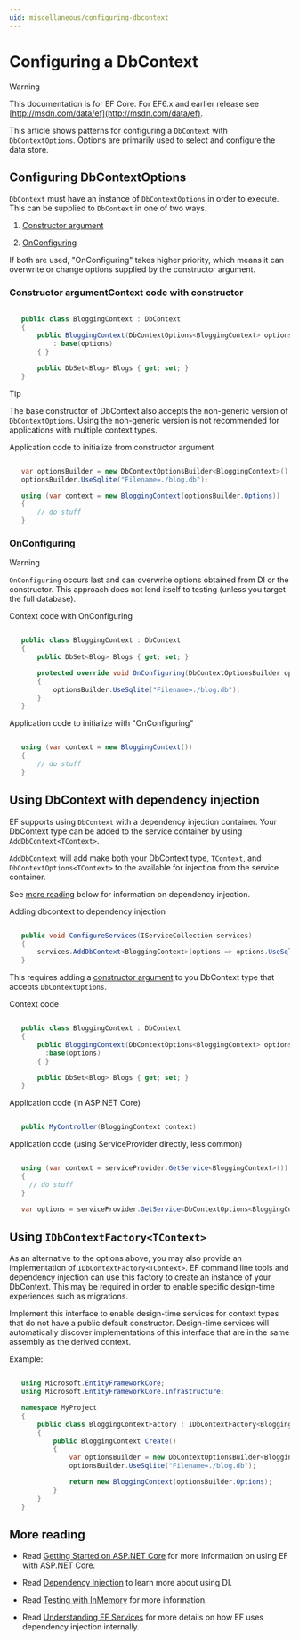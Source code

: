 ```yaml
---
uid: miscellaneous/configuring-dbcontext
---
```

# Configuring a DbContext

> [!WARNING]
> This documentation is for EF Core. For EF6.x and earlier release see [http://msdn.com/data/ef](http://msdn.com/data/ef).

This article shows patterns for configuring a `DbContext` with `DbContextOptions`. Options are primarily used to select and configure the data store.

## Configuring DbContextOptions

`DbContext` must have an instance of `DbContextOptions` in order to execute. This can be supplied to `DbContext` in one of two ways.

1. [Constructor argument](#constructor-argument)

2. [OnConfiguring](#onconfiguring)

If both are used, "OnConfiguring" takes higher priority, which means it can overwrite or change options supplied by the constructor argument.

### Constructor argumentContext code with constructor

<!-- literal_block"language": "csharp",rp", "xml:space": "preserve", "classes  "backrefs  "names  "dupnames  highlight_args}, "ids  "linenos": false -->

````csharp

   public class BloggingContext : DbContext
   {
       public BloggingContext(DbContextOptions<BloggingContext> options)
           : base(options)
       { }

       public DbSet<Blog> Blogs { get; set; }
   }
   ````

> [!TIP]
> The base constructor of DbContext also accepts the non-generic version of `DbContextOptions`. Using the non-generic version is not recommended for applications with multiple context types.

Application code to initialize from constructor argument

<!-- literal_block"language": "csharp",rp", "xml:space": "preserve", "classes  "backrefs  "names  "dupnames  highlight_args}, "ids  "linenos": false -->

````csharp

   var optionsBuilder = new DbContextOptionsBuilder<BloggingContext>();
   optionsBuilder.UseSqlite("Filename=./blog.db");

   using (var context = new BloggingContext(optionsBuilder.Options))
   {
       // do stuff
   }
   ````

### OnConfiguring

> [!WARNING]
> `OnConfiguring` occurs last and can overwrite options obtained from DI or the constructor. This approach does not lend itself to testing (unless you target the full database).

Context code with OnConfiguring

<!-- literal_block"language": "csharp",rp", "xml:space": "preserve", "classes  "backrefs  "names  "dupnames  highlight_args}, "ids  "linenos": false -->

````csharp

   public class BloggingContext : DbContext
   {
       public DbSet<Blog> Blogs { get; set; }

       protected override void OnConfiguring(DbContextOptionsBuilder optionsBuilder)
       {
           optionsBuilder.UseSqlite("Filename=./blog.db");
       }
   }
   ````

Application code to initialize with "OnConfiguring"

<!-- literal_block"language": "csharp",rp", "xml:space": "preserve", "classes  "backrefs  "names  "dupnames  highlight_args}, "ids  "linenos": false -->

````csharp

   using (var context = new BloggingContext())
   {
       // do stuff
   }
   ````

## Using DbContext with dependency injection

EF supports using `DbContext` with a dependency injection container. Your DbContext type can be added to the service container by using `AddDbContext<TContext>`.

`AddDbContext` will add make both your DbContext type, `TContext`, and `DbContextOptions<TContext>` to the available for injection from the service container.

See [more reading](#more-reading) below for information on dependency injection.

Adding dbcontext to dependency injection

<!-- literal_block"language": "csharp",rp", "xml:space": "preserve", "classes  "backrefs  "names  "dupnames  highlight_args}, "ids  "linenos": false -->

````csharp

   public void ConfigureServices(IServiceCollection services)
   {
       services.AddDbContext<BloggingContext>(options => options.UseSqlite("Filename=./blog.db"));
   }
   ````

This requires adding a [constructor argument](#constructor-argument) to you DbContext type that accepts `DbContextOptions`.

Context code

<!-- literal_block"language": "csharp",rp", "xml:space": "preserve", "classes  "backrefs  "names  "dupnames  highlight_args}, "ids  "linenos": false -->

````csharp

   public class BloggingContext : DbContext
   {
       public BloggingContext(DbContextOptions<BloggingContext> options)
         :base(options)
       { }

       public DbSet<Blog> Blogs { get; set; }
   }
   ````

Application code (in ASP.NET Core)

<!-- literal_block"language": "csharp",rp", "xml:space": "preserve", "classes  "backrefs  "names  "dupnames  highlight_args}, "ids  "linenos": false -->

````csharp

   public MyController(BloggingContext context)
   ````

Application code (using ServiceProvider directly, less common)

<!-- literal_block"language": "csharp",rp", "xml:space": "preserve", "classes  "backrefs  "names  "dupnames  highlight_args}, "ids  "linenos": false -->

````csharp

   using (var context = serviceProvider.GetService<BloggingContext>())
   {
     // do stuff
   }

   var options = serviceProvider.GetService<DbContextOptions<BloggingContext>>();
   ````

<a name=use-idbcontextfactory></a>

## Using `IDbContextFactory<TContext>`

As an alternative to the options above, you may also provide an implementation of `IDbContextFactory<TContext>`. EF command line tools and dependency injection can use this factory to create an instance of your DbContext. This may be required in order to enable specific design-time experiences such as migrations.

Implement this interface to enable design-time services for context types that do not have a public default constructor. Design-time services will automatically discover implementations of this interface that are in the same assembly as the derived context.

Example:

<!-- literal_block"language": "csharp",rp", "xml:space": "preserve", "classes  "backrefs  "names  "dupnames  highlight_args}, "ids  "linenos": false -->

````csharp

   using Microsoft.EntityFrameworkCore;
   using Microsoft.EntityFrameworkCore.Infrastructure;

   namespace MyProject
   {
       public class BloggingContextFactory : IDbContextFactory<BloggingContext>
       {
           public BloggingContext Create()
           {
               var optionsBuilder = new DbContextOptionsBuilder<BloggingContext>();
               optionsBuilder.UseSqlite("Filename=./blog.db");

               return new BloggingContext(optionsBuilder.Options);
           }
       }
   }
   ````

## More reading

* Read [Getting Started on ASP.NET Core](../platforms/aspnetcore/index.md) for more information on using EF with ASP.NET Core.

* Read [Dependency Injection](https://docs.asp.net/en/latest/fundamentals/dependency-injection.html) to learn more about using DI.

* Read [Testing with InMemory](testing.md) for more information.

* Read [Understanding EF Services](internals/services.md) for more details on how EF uses dependency injection internally.
